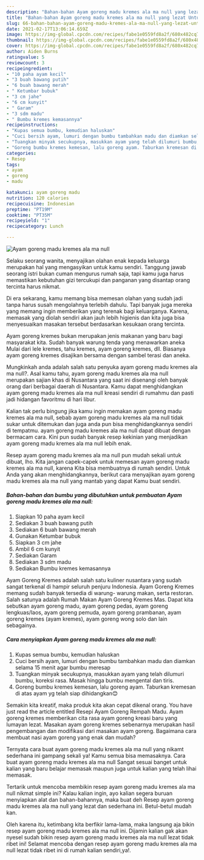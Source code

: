 ```yaml
---
description: "Bahan-bahan Ayam goreng madu kremes ala ma null yang lezat Untuk Jualan"
title: "Bahan-bahan Ayam goreng madu kremes ala ma null yang lezat Untuk Jualan"
slug: 66-bahan-bahan-ayam-goreng-madu-kremes-ala-ma-null-yang-lezat-untuk-jualan
date: 2021-02-17T13:06:14.659Z
image: https://img-global.cpcdn.com/recipes/fabe1e0559fd8a2f/680x482cq70/ayam-goreng-madu-kremes-ala-ma-null-foto-resep-utama.jpg
thumbnail: https://img-global.cpcdn.com/recipes/fabe1e0559fd8a2f/680x482cq70/ayam-goreng-madu-kremes-ala-ma-null-foto-resep-utama.jpg
cover: https://img-global.cpcdn.com/recipes/fabe1e0559fd8a2f/680x482cq70/ayam-goreng-madu-kremes-ala-ma-null-foto-resep-utama.jpg
author: Aiden Burns
ratingvalue: 5
reviewcount: 3
recipeingredient:
- "10 paha ayam kecil"
- "3 buah bawang putih"
- "6 buah bawang merah"
- " Ketumbar bubuk"
- "3 cm jahe"
- "6 cm kunyit"
- " Garam"
- "3 sdm madu"
- " Bumbu kremes kemasannya"
recipeinstructions:
- "Kupas semua bumbu, kemudian haluskan"
- "Cuci bersih ayam, lumuri dengan bumbu tambahkan madu dan diamkan selama 15 menit agar bumbu meresap"
- "Tuangkan minyak secukupnya, masukkan ayam yang telah dilumuri bumbu, koreksi rasa. Masak hingga bumbu mengental dan tiris."
- "Goreng bumbu kremes kemesan, lalu goreng ayam. Taburkan kremesan di atas ayam yg telah siap dihidangkan😊"
categories:
- Resep
tags:
- ayam
- goreng
- madu

katakunci: ayam goreng madu 
nutrition: 120 calories
recipecuisine: Indonesian
preptime: "PT19M"
cooktime: "PT35M"
recipeyield: "1"
recipecategory: Lunch

---
```



![Ayam goreng madu kremes ala ma null](https://img-global.cpcdn.com/recipes/fabe1e0559fd8a2f/680x482cq70/ayam-goreng-madu-kremes-ala-ma-null-foto-resep-utama.jpg)

Selaku seorang wanita, menyajikan olahan enak kepada keluarga merupakan hal yang mengasyikan untuk kamu sendiri. Tanggung jawab seorang istri bukan cuman mengurus rumah saja, tapi kamu juga harus memastikan kebutuhan gizi tercukupi dan panganan yang disantap orang tercinta harus nikmat.

Di era  sekarang, kamu memang bisa memesan olahan yang sudah jadi tanpa harus susah mengolahnya terlebih dahulu. Tapi banyak juga mereka yang memang ingin memberikan yang terenak bagi keluarganya. Karena, memasak yang diolah sendiri akan jauh lebih higienis dan kita juga bisa menyesuaikan masakan tersebut berdasarkan kesukaan orang tercinta. 

Ayam goreng kremes bukan merupakan jenis makanan yang baru bagi masyarakat kita. Sudah banyak warung tenda yang menawarkan aneka Mulai dari lele kremes, tahu kremes, ayam goreng kremes, dll. Biasanya ayam goreng kremes disajikan bersama dengan sambel terasi dan aneka.

Mungkinkah anda adalah salah satu penyuka ayam goreng madu kremes ala ma null?. Asal kamu tahu, ayam goreng madu kremes ala ma null merupakan sajian khas di Nusantara yang saat ini disenangi oleh banyak orang dari berbagai daerah di Nusantara. Kamu dapat menghidangkan ayam goreng madu kremes ala ma null kreasi sendiri di rumahmu dan pasti jadi hidangan favoritmu di hari libur.

Kalian tak perlu bingung jika kamu ingin memakan ayam goreng madu kremes ala ma null, sebab ayam goreng madu kremes ala ma null tidak sukar untuk ditemukan dan juga anda pun bisa menghidangkannya sendiri di tempatmu. ayam goreng madu kremes ala ma null dapat dibuat dengan bermacam cara. Kini pun sudah banyak resep kekinian yang menjadikan ayam goreng madu kremes ala ma null lebih enak.

Resep ayam goreng madu kremes ala ma null pun mudah sekali untuk dibuat, lho. Kita jangan capek-capek untuk memesan ayam goreng madu kremes ala ma null, karena Kita bisa membuatnya di rumah sendiri. Untuk Anda yang akan menghidangkannya, berikut cara menyajikan ayam goreng madu kremes ala ma null yang mantab yang dapat Kamu buat sendiri.

<!--inarticleads1-->

##### Bahan-bahan dan bumbu yang dibutuhkan untuk pembuatan Ayam goreng madu kremes ala ma null:

1. Siapkan 10 paha ayam kecil
1. Sediakan 3 buah bawang putih
1. Sediakan 6 buah bawang merah
1. Gunakan  Ketumbar bubuk
1. Siapkan 3 cm jahe
1. Ambil 6 cm kunyit
1. Sediakan  Garam
1. Sediakan 3 sdm madu
1. Sediakan  Bumbu kremes kemasannya


Ayam Goreng Kremes adalah salah satu kuliner nusantara yang sudah sangat terkenal di hampir seluruh penjuru Indonesia. Ayam Goreng Kremes memang sudah banyak tersedia di warung- warung makan, serta restoran. Salah satunya adalah Rumah Makan Ayam Goreng Kremes Mas. Dapat kita sebutkan ayam goreng madu, ayam goreng pedas, ayam goreng lengkuas/laos, ayam goreng pemuda, ayam goreng prambanan, ayam goreng kremes (ayam kremes), ayam goreng wong solo dan lain sebagainya. 

<!--inarticleads2-->

##### Cara menyiapkan Ayam goreng madu kremes ala ma null:

1. Kupas semua bumbu, kemudian haluskan
1. Cuci bersih ayam, lumuri dengan bumbu tambahkan madu dan diamkan selama 15 menit agar bumbu meresap
1. Tuangkan minyak secukupnya, masukkan ayam yang telah dilumuri bumbu, koreksi rasa. Masak hingga bumbu mengental dan tiris.
1. Goreng bumbu kremes kemesan, lalu goreng ayam. Taburkan kremesan di atas ayam yg telah siap dihidangkan😊


Semakin kita kreatif, maka produk kita akan cepat dikenal orang. You have just read the article entitled Resepi Ayam Goreng Rempah Madu. Ayam goreng kremes memberikan cita rasa ayam goreng kreasi baru yang lumayan lezat. Masakan ayam goreng kremes sebenarnya merupakan hasil pengembangan dan modifikasi dari masakan ayam goreng. Bagaimana cara membuat nasi ayam goreng yang enak dan mudah? 

Ternyata cara buat ayam goreng madu kremes ala ma null yang nikamt sederhana ini gampang sekali ya! Kamu semua bisa memasaknya. Cara buat ayam goreng madu kremes ala ma null Sangat sesuai banget untuk kalian yang baru belajar memasak maupun juga untuk kalian yang telah lihai memasak.

Tertarik untuk mencoba membikin resep ayam goreng madu kremes ala ma null nikmat simple ini? Kalau kalian ingin, ayo kalian segera buruan menyiapkan alat dan bahan-bahannya, maka buat deh Resep ayam goreng madu kremes ala ma null yang lezat dan sederhana ini. Betul-betul mudah kan. 

Oleh karena itu, ketimbang kita berfikir lama-lama, maka langsung aja bikin resep ayam goreng madu kremes ala ma null ini. Dijamin kalian gak akan nyesel sudah bikin resep ayam goreng madu kremes ala ma null lezat tidak ribet ini! Selamat mencoba dengan resep ayam goreng madu kremes ala ma null lezat tidak ribet ini di rumah kalian sendiri,ya!.

